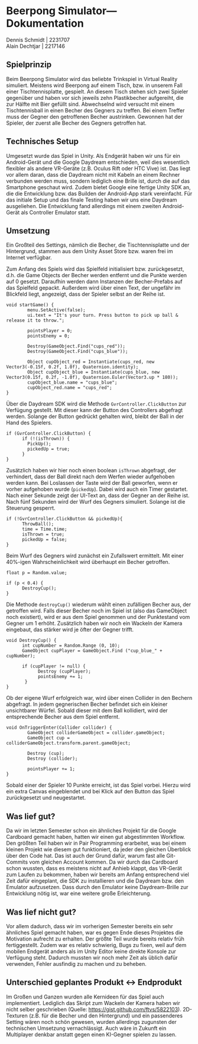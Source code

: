 # Beerpong Simulator—Dokumentation

Dennis Schmidt | 2231707 <br />
Alain Dechtjar | 2217146

## Spielprinzip

Beim Beerpong Simulator wird das beliebte Trinkspiel in Virtual Reality simuliert. Meistens wird Beerpong auf einem Tisch, bzw. in unserem Fall einer Tischtennisplatte, gespielt. An diesem Tisch stehen sich zwei Spieler gegenüber und haben vor sich jeweils zehn Plastikbecher aufgereiht, die zur Hälfte mit Bier gefüllt sind. Abwechselnd wird versucht mit einem Tischtennisball in einen Becher des Gegners zu treffen. Bei einem Treffer muss der Gegner den getroffenen Becher austrinken. Gewonnen hat der Spieler, der zuerst alle Becher des Gegners getroffen hat.


## Technisches Setup

Umgesetzt wurde das Spiel in Unity. Als Endgerät haben wir uns für ein Android-Gerät und die Google Daydream entschieden, weil dies wesentlich flexibler als andere VR-Geräte (z.B. Oculus Rift oder HTC Vive) ist. Das liegt vor allem daran, dass die Daydream nicht mit Kabeln an einem Rechner verbunden werden muss, sondern lediglich eine Brille ist, durch die auf das Smartphone geschaut wird. Zudem bietet Google eine fertige Unity SDK an, die die Entwicklung bzw. das Builden der Android-App stark vereinfacht.
Für das initiale Setup und das finale Testing haben wir uns eine Daydream ausgeliehen. Die Entwicklung fand allerdings mit einem zweiten Android-Gerät als Controller Emulator statt.


## Umsetzung

Ein Großteil des Settings, nämlich die Becher, die Tischtennisplatte und der Hintergrund, stammen aus dem Unity Asset Store bzw. waren frei im Internet verfügbar.

Zum Anfang des Spiels wird das Spielfeld initialisiert bzw. zurückgesetzt, d.h. die Game Objects der Becher werden entfernt und die Punkte werden auf 0 gesetzt. Daraufhin werden dann Instanzen der Becher-Prefabs auf das Spielfeld gepackt. Außerdem wird über einen Text, der ungefähr im Blickfeld liegt, angezeigt, dass der Spieler selbst an der Reihe ist.


    void startGame() {
            menu.SetActive(false);
            ui.text = "It's your turn. Press button to pick up ball & release it to throw.";
    
            pointsPlayer = 0;
            pointsEnemy = 0;
    
            Destroy(GameObject.Find("cups_red"));
            Destroy(GameObject.Find("cups_blue"));
    
            Object cupObject_red = Instantiate(cups_red, new Vector3(-0.15f, 0.2f, 1.0f), Quaternion.identity);
            Object cupObject_blue = Instantiate(cups_blue, new Vector3(0.15f, 0.2f, -1.0f), Quaternion.Euler(Vector3.up * 180));
            cupObject_blue.name = "cups_blue";
            cupObject_red.name = "cups_red";
    }

Über die Daydream SDK wird die Methode `GvrController.ClickButton` zur Verfügung gestellt. Mit dieser kann der Button des Controllers abgefragt werden. Solange der Button gedrückt gehalten wird, bleibt der Ball in der Hand des Spielers.


    if (GvrController.ClickButton) {
          if (!(isThrown)) {
            PickUp();
            pickedUp = true;
          }
    }


Zusätzlich haben wir hier noch einen boolean `isThrown` abgefragt, der verhindert, dass der Ball direkt nach dem Werfen wieder aufgehoben werden kann.
Bei Loslassen der Taste wird der Ball geworfen, wenn er vorher aufgehoben wurde (`pickedUp`). Dabei wird auch ein Timer gestartet. Nach einer Sekunde zeigt der UI-Text an, dass der Gegner an der Reihe ist. Nach fünf Sekunden wird der Wurf des Gegners simuliert. Solange ist die Steuerung gesperrt.


    if (!GvrController.ClickButton && pickedUp){
          ThrowBall();
          time = Time.time;
          isThrown = true;
          pickedUp = false;
    }


Beim Wurf des Gegners wird zunächst ein Zufallswert ermittelt. Mit einer 40%-igen Wahrscheinlichkeit wird überhaupt ein Becher getroffen.


    float p = Random.value;
    
    if (p < 0.4) {
          DestroyCup();
    }


Die Methode `destroyCup()` wiederum wählt einen zufälligen Becher aus, der getroffen wird. Falls dieser Becher noch im Spiel ist (also das GameObject noch existiert), wird er aus dem Spiel genommen und der Punktestand vom Gegner um 1 erhöht. Zusätzlich haben wir noch ein Wackeln der Kamera eingebaut, das stärker wird je öfter der Gegner trifft.


    void DestroyCup() {
          int cupNumber = Random.Range (0, 10);
          GameObject cupPlayer = GameObject.Find ("cup_blue_" + cupNumber);
    
          if (cupPlayer != null) {
                Destroy (cupPlayer);
                pointsEnemy += 1;
           }
    }


Ob der eigene Wurf erfolgreich war, wird über einen Collider in den Bechern abgefragt. In jedem gegnerischen Becher befindet sich ein kleiner unsichtbarer Würfel. Sobald dieser mit dem Ball kollidiert, wird der entsprechende Becher aus dem Spiel entfernt.


    void OnTriggerEnter(Collider collider) {
            GameObject colliderGameObject = collider.gameObject;
            GameObject cup = colliderGameObject.transform.parent.gameObject;
    
            Destroy (cup);
            Destroy (collider);
    
            pointsPlayer += 1;
    }


Sobald einer der Spieler 10 Punkte erreicht, ist das Spiel vorbei. Hierzu wird ein extra Canvas eingeblendet und bei Klick auf den Button das Spiel zurückgesetzt und neugestartet.


## Was lief gut?

Da wir im letzten Semester schon ein ähnliches Projekt für die Google Cardboard gemacht haben, hatten wir einen gut abgestimmten Workflow. Den größten Teil haben wir in Pair Programming erarbeitet, was bei einem kleinen Projekt wie diesem gut funktioniert, da jeder den gleichen Überblick über den Code hat. Das ist auch der Grund dafür, warum fast alle Git-Commits vom gleichen Account kommen.
Da wir durch das Cardboard schon wussten, dass es meistens nicht auf Anhieb klappt, das VR-Gerät zum Laufen zu bekommen, haben wir bereits am Anfang entsprechend viel Zeit dafür eingeplant, die SDK zu installieren und die Daydream bzw. den Emulator aufzusetzen. Dass durch den Emulator keine Daydream-Brille zur Entwicklung nötig ist, war eine weitere große Erleichterung.


## Was lief nicht gut?

Vor allem dadurch, dass wir im vorherigen Semester bereits ein sehr ähnliches Spiel gemacht haben, war es gegen Ende dieses Projektes die Motivation aufrecht zu erhalten. Der größte Teil wurde bereits relativ früh fertiggestellt. 
Zudem war es relativ schwierig, Bugs zu fixen, weil auf dem mobilen Endgerät anders als im Unity Editor keine direkte Konsole zur Verfügung steht. Dadurch mussten wir noch mehr Zeit als üblich dafür verwenden, Fehler ausfindig zu machen und zu beheben.


## Unterschied geplantes Produkt ↔ Endprodukt

Im Großen und Ganzen wurden alle Kernideen für das Spiel auch implementiert. Lediglich das Skript zum Wackeln der Kamera haben wir nicht selber geschrieben (Quelle: https://gist.github.com/ftvs/5822103). 2D-Texturen (z.B. für die Becher und den Hintergrund) und ein passenderes Setting wären noch schön gewesen, wurden allerdings zugunsten der technischen Umsetzung vernachlässigt. Auch wäre in Zukunft ein Multiplayer denkbar anstatt gegen einen KI-Gegner spielen zu lassen.

